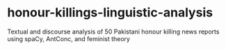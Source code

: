 # honour-killings-linguistic-analysis
Textual and discourse analysis of 50 Pakistani honour killing news reports using spaCy, AntConc, and feminist theory
